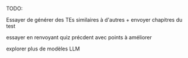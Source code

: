 TODO: 

Essayer de générer des TEs similaires à d'autres + envoyer chapitres du test

essayer en renvoyant quiz précdent avec points à améliorer

explorer plus de modèles LLM